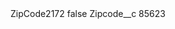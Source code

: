 <?xml version="1.0" encoding="UTF-8"?>
<CustomMetadata xmlns="http://soap.sforce.com/2006/04/metadata" xmlns:xsi="http://www.w3.org/2001/XMLSchema-instance" xmlns:xsd="http://www.w3.org/2001/XMLSchema">
    <label>ZipCode2172</label>
    <protected>false</protected>
    <values>
        <field>Zipcode__c</field>
        <value xsi:type="xsd:string">85623</value>
    </values>
</CustomMetadata>

